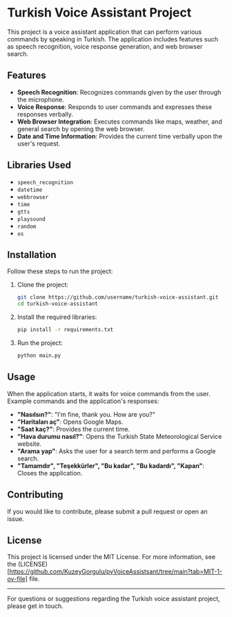 # Turkish Voice Assistant Project

This project is a voice assistant application that can perform various commands by speaking in Turkish. The application includes features such as speech recognition, voice response generation, and web browser search.

## Features

- **Speech Recognition**: Recognizes commands given by the user through the microphone.
- **Voice Response**: Responds to user commands and expresses these responses verbally.
- **Web Browser Integration**: Executes commands like maps, weather, and general search by opening the web browser.
- **Date and Time Information**: Provides the current time verbally upon the user's request.

## Libraries Used

- `speech_recognition`
- `datetime`
- `webbrowser`
- `time`
- `gtts`
- `playsound`
- `random`
- `os`

## Installation

Follow these steps to run the project:

1. Clone the project:
    ```sh
    git clone https://github.com/username/turkish-voice-assistant.git
    cd turkish-voice-assistant
    ```

2. Install the required libraries:
    ```sh
    pip install -r requirements.txt
    ```

3. Run the project:
    ```sh
    python main.py
    ```

## Usage

When the application starts, it waits for voice commands from the user. Example commands and the application's responses:

- **"Nasılsın?"**: "I'm fine, thank you. How are you?"
- **"Haritaları aç"**: Opens Google Maps.
- **"Saat kaç?"**: Provides the current time.
- **"Hava durumu nasıl?"**: Opens the Turkish State Meteorological Service website.
- **"Arama yap"**: Asks the user for a search term and performs a Google search.
- **"Tamamdır", "Teşekkürler", "Bu kadar", "Bu kadardı", "Kapan"**: Closes the application.

## Contributing

If you would like to contribute, please submit a pull request or open an issue.

## License

This project is licensed under the MIT License. For more information, see the (LICENSE)[https://github.com/KuzeyGorgulu/pyVoiceAssistsant/tree/main?tab=MIT-1-ov-file] file.

---

For questions or suggestions regarding the Turkish voice assistant project, please get in touch.
